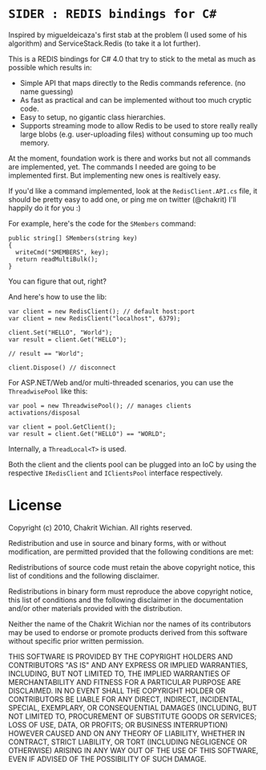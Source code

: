 # `SIDER : REDIS bindings for C#`

Inspired by migueldeicaza's first stab at the problem (I used some of his algorithm)
and ServiceStack.Redis (to take it a lot further).

This is a REDIS bindings for C# 4.0 that try to stick to the metal as much as possible which
results in:

* Simple API that maps directly to the Redis commands reference. (no name guessing)
* As fast as practical and can be implemented without too much cryptic code.
* Easy to setup, no gigantic class hierarchies.
* Supports streaming mode to allow Redis to be used to store really really large blobs
  (e.g. user-uploading files) without consuming up too much memory.

At the moment, foundation work is there and works but not all commands are implemented,
yet. The commands I needed are going to be implemented first. But implementing new ones
is realtively easy.

If you'd like a command implemented, look at the `RedisClient.API.cs` file, it should
be pretty easy to add one, or ping me on twitter (@chakrit) I'll happily do it for you :)

For example, here's the code for the `SMembers` command:

    public string[] SMembers(string key)
    {
      writeCmd("SMEMBERS", key);
      return readMultiBulk();
    }

You can figure that out, right?

And here's how to use the lib:

    var client = new RedisClient(); // default host:port
    var client = new RedisClient("localhost", 6379);

    client.Set("HELLO", "World");
    var result = client.Get("HELLO");

    // result == "World";

    client.Dispose() // disconnect

For ASP.NET/Web and/or multi-threaded scenarios, you can use the
`ThreadwisePool` like this:

    var pool = new ThreadwisePool(); // manages clients activations/disposal

    var client = pool.GetClient();
    var result = client.Get("HELLO") == "WORLD";

Internally, a `ThreadLocal<T>` is used.

Both the client and the clients pool can be plugged into an IoC by using the respective
`IRedisClient` and `IClientsPool` interface respectively.

# License

Copyright (c) 2010, Chakrit Wichian.
All rights reserved.

Redistribution and use in source and binary forms, with or without modification,
are permitted provided that the following conditions are met:

Redistributions of source code must retain the above copyright notice, this list
of conditions and the following disclaimer.

Redistributions in binary form must reproduce the above copyright notice, this
list of conditions and the following disclaimer in the documentation and/or
other materials provided with the distribution.

Neither the name of the Chakrit Wichian nor the names of its contributors may be
used to endorse or promote products derived from this software without specific
prior written permission.

THIS SOFTWARE IS PROVIDED BY THE COPYRIGHT HOLDERS AND CONTRIBUTORS "AS IS" AND ANY EXPRESS OR IMPLIED WARRANTIES, INCLUDING, BUT NOT LIMITED TO, THE IMPLIED WARRANTIES OF MERCHANTABILITY AND FITNESS FOR A PARTICULAR PURPOSE ARE DISCLAIMED. IN NO EVENT SHALL THE COPYRIGHT HOLDER OR CONTRIBUTORS BE LIABLE FOR ANY DIRECT, INDIRECT, INCIDENTAL, SPECIAL, EXEMPLARY, OR CONSEQUENTIAL DAMAGES (INCLUDING, BUT NOT LIMITED TO, PROCUREMENT OF SUBSTITUTE GOODS OR SERVICES; LOSS OF USE, DATA, OR PROFITS; OR BUSINESS INTERRUPTION) HOWEVER CAUSED AND ON ANY THEORY OF LIABILITY, WHETHER IN CONTRACT, STRICT LIABILITY, OR TORT (INCLUDING NEGLIGENCE OR OTHERWISE) ARISING IN ANY WAY OUT OF THE USE OF THIS SOFTWARE, EVEN IF ADVISED OF THE POSSIBILITY OF SUCH DAMAGE.
